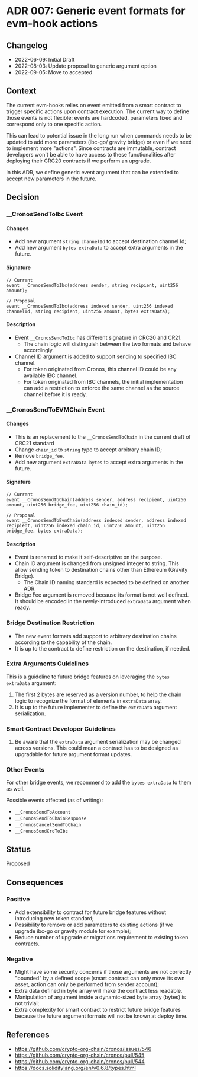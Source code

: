 # ADR 007: Generic event formats for evm-hook actions

## Changelog

* 2022-06-09: Initial Draft
* 2022-08-03: Update proposal to generic argument option
* 2022-09-05: Move to accepted


## Context

The current evm-hooks relies on event emitted from a smart contract to trigger specific actions upon contract execution.
The current way to define those events is not flexible: events are hardcoded, parameters fixed and correspond only to one specific action.

This can lead to potential issue in the long run when commands needs to be updated to add more parameters (ibc-go/ gravity bridge) or even if we need to implement more "actions". Since contracts are immutable, contract developers won't be able to have access to these functionalities after deploying their CRC20 contracts if we perform an upgrade.

In this ADR, we define generic event argument that can be extended to accept new parameters in the future. 

## Decision

### __CronosSendToIbc Event

#### Changes

- Add new argument `string channelId` to accept destination channel Id;
- Add new argument `bytes extraData` to accept extra arguments in the future.

#### Signature

```solidity
// Current
event __CronosSendToIbc(address sender, string recipient, uint256 amount);

// Proposal
event __CronosSendToIbc(address indexed sender, uint256 indexed channelId, string recipient, uint256 amount, bytes extraData);
```

#### Description

- Event `__CronosSendToIbc` has different signature in CRC20 and CR21.
  - The chain logic will distinguish between the two formats and behave accordingly.
- Channel ID argument is added to support sending to specified IBC channel.
  - For token originated from Cronos, this channel ID could be any available IBC channel.
  - For token originated from IBC channels, the initial implementation can add a restriction to enforce the same channel as the source channel before it is ready.

### __CronosSendToEVMChain Event

#### Changes

- This is an replacement to the `__CronosSendToChain` in the current draft of CRC21 standard
- Change `chain_id` to `string` type to accept arbitrary chain ID;
- Remove `bridge_fee`.
- Add new argument `extraData bytes` to accept extra arguments in the future.

#### Signature

```solidity
// Current
event __CronosSendToChain(address sender, address recipient, uint256 amount, uint256 bridge_fee, uint256 chain_id);

// Proposal
event __CronosSendToEvmChain(address indexed sender, address indexed recipient, uint256 indexed chain_id, uint256 amount, uint256 bridge_fee, bytes extraData);
```

#### Description

- Event is renamed to make it self-descriptive on the purpose.
- Chain ID argument is changed from unsigned integer to string. This allow sending token to destination chains other than Ethereum (Gravity Bridge).
  - The Chain ID naming standard is expected to be defined on another ADR.
- Bridge Fee argument is removed because its format is not well defined. It should be encoded in the newly-introduced `extraData` argument when ready.

### Bridge Destination Restriction

- The new event formats add support to arbitrary destination chains according to the capability of the chain.
- It is up to the contract to define restriction on the destination, if needed.

### Extra Arguments Guidelines

This is a guideline to future bridge features on leveraging the `bytes extraData` argument:

1. The first 2 bytes are reserved as a version number, to help the chain logic to recognize the format of elements in `extraData` array.
2. It is up to the future implementer to define the `extraData` argument serialization.

### Smart Contract Developer Guidelines

1. Be aware that the `extraData` argument serialization may be changed across versions. This could mean a contract has to be designed as upgradable for future argument format updates.

### Other Events

For other bridge events, we recommend to add the `bytes extraData` to them as well.

Possible events affected (as of writing):
- `__CronosSendToAccount`
- `__CronosSendToChainResponse`
- `__CronosCancelSendToChain`
- `__CronosSendCroToIbc`
 
## Status

Proposed

## Consequences

### Positive

- Add extensibility to contract for future bridge features without introducing new token standard;
- Possibility to remove or add parameters to existing actions (if we upgrade ibc-go or gravity module for example);
- Reduce number of upgrade or migrations requirement to existing token contracts.

### Negative

- Might have some security concerns if those arguments are not correctly "bounded" by a defined scope (smart contract can only move its own asset, action can only be performed from sender account);
- Extra data defined in byte array will make the contract less readable.
- Manipulation of argument inside a dynamic-sized byte array (bytes) is not trivial;
- Extra complexity for smart contract to restrict future bridge features because the future argument formats will not be known at deploy time.

## References

* https://github.com/crypto-org-chain/cronos/issues/546
* https://github.com/crypto-org-chain/cronos/pull/545
* https://github.com/crypto-org-chain/cronos/pull/544
* https://docs.soliditylang.org/en/v0.6.8/types.html